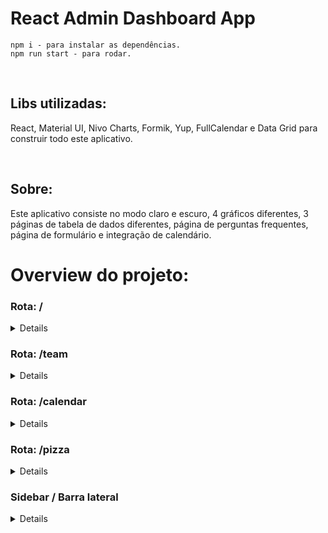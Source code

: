 # React Admin Dashboard App

```
npm i - para instalar as dependências.
npm run start - para rodar.
```

<br/>

## Libs utilizadas:

<p> React, Material UI, Nivo Charts, Formik, Yup, FullCalendar e Data Grid para construir todo este aplicativo. </p>
<br/>

## Sobre:

<p>
Este aplicativo consiste no modo claro e escuro, 4 gráficos diferentes, 3 páginas de tabela de dados diferentes, página de perguntas frequentes, página de formulário e integração de calendário.
</p>

# Overview do projeto:

### Rota: /

<details>

#### Modo Escuro

<img src="https://user-images.githubusercontent.com/87536346/200135887-f66a1226-9b7c-4890-a2e6-8547469663c4.png" />

#### Modo Claro

<img src="https://user-images.githubusercontent.com/87536346/200135907-c47e86a1-fcfc-4e14-873a-c8118af7f62b.png" />
</details>

### Rota: /team

<details>

#### Modo Escuro

<img src="https://user-images.githubusercontent.com/87536346/199843682-d8f0870e-faf5-4528-837d-6d5e9e1aa172.png" />

#### Modo Claro

<img src="https://user-images.githubusercontent.com/87536346/200135794-f5a001f1-0c2f-4e94-8819-b9e2ce329122.png" />
</details>

### Rota: /calendar

<details>

<img src="https://user-images.githubusercontent.com/87536346/200136138-1eb01426-1b45-4499-8a96-6b928c36d0d3.png" >

</details>

### Rota: /pizza

<details>

#### Modo Escuro

<img src="https://user-images.githubusercontent.com/87536346/200136378-5640bb81-5a24-4c80-a655-007649924c3b.png" >

#### Modo Claro

<img src="https://user-images.githubusercontent.com/87536346/200136454-b42bf0b2-acbf-47d0-a0f2-b7ff200fea7d.png" />

</details>

### Sidebar / Barra lateral

<details>

<img src="https://user-images.githubusercontent.com/87536346/200136734-95755238-c515-4c32-a6e0-bdee79645888.gif" />

</details>
